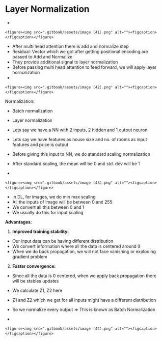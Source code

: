 # Layer Normalization

*

    <figure><img src=".gitbook/assets/image (41).png" alt=""><figcaption></figcaption></figure>
* After multi head attention there is add and normalize step
* Residual: Vector which we got after getting positional encoding are passed to Add and Normalize
* They provide additional signal to layer normalization
* &#x20;Before passing multi head attention to feed forward, we will apply layer normalization
*

    <figure><img src=".gitbook/assets/image (42).png" alt=""><figcaption></figcaption></figure>

Normalization:

* Batch normalization
* Layer normalization



* Lets say we have a NN with 2 inputs, 2 hidden and 1 output neuron
* Lets say we have features as house size and no. of rooms as input features and price is output
* Before giving this input to NN, we do standard scaling normalization
* After standard scaling, the mean will be 0 and std. dev will be 1
*

    <figure><img src=".gitbook/assets/image (43).png" alt=""><figcaption></figcaption></figure>
* In DL, for images, we do min max scaling
* All the inputs of image will be between 0 and 255
* We convert all this between 0 and 1
* We usually do this for input scaling

**Advantages:**

1. **Improved training stability:**

* Our input data can be having different distribution
* We convert information where all the data is centered around 0
* When we do back propagation, we will not face vanishing or exploding gradient problem

2. **Faster convergence:**

* Since all the data is 0 centered, when we apply back propagation there will be stables updates



* We calculate Z1, Z2 here
* Z1 and Z2 which we get for all inputs might have a different distribution
* So we normalize every output ⇒ This is known as Batch Normalization
*

    <figure><img src=".gitbook/assets/image (44).png" alt=""><figcaption></figcaption></figure>



